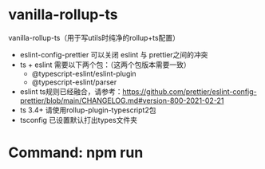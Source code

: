 # vanilla-rollup-ts
vanilla-rollup-ts（用于写utils时纯净的rollup+ts配置）

- eslint-config-prettier 可以关闭 eslint 与 prettier之间的冲突
- ts + eslint 需要以下两个包：（这两个包版本需要一致）
   - @typescript-eslint/eslint-plugin
   - @typescript-eslint/parser
- eslint ts规则已经融合，请参考：https://github.com/prettier/eslint-config-prettier/blob/main/CHANGELOG.md#version-800-2021-02-21
- ts 3.4+ 请使用rollup-plugin-typescript2包
- tsconfig 已设置默认打出types文件夹
# Command: npm run <script>
 - dev 配合 npm link 使用更佳
 - build
 - lintfix 
 - prettier
 - check 组合lintfix 与 prettier
 - pub 发布至私有cnpm

# Branch 

 - main 分支 模板示例
 - daily  分支 用于配合脚手架模板拉取纯净配置
